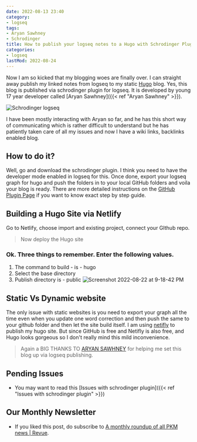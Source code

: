```yaml
---
date: 2022-08-13 23:40
category:
- logseq
tags:
- Aryan Sawhney
- Schrodinger
title: How to publish your logseq notes to a Hugo with Schrodinger Plugin
categories:
- logseq
lastMod: 2022-08-24
---
```

Now I am so kicked that my blogging woes are finally over. I can straight away publish my linked notes from logseq to my static [Hugo](https://gohugo.io) blog. Yes, this blog is published via schrodinger plugin for logseq. It is developed by young 17 year developer called [Aryan Sawhney]({{< ref "Aryan Sawhney" >}}).

![Schrodinger logseq](https://mataroa.blog/images/961c3445.png)

I have been mostly interacting with Aryan so far, and he has this short way of communicating which is rather difficult to understand but he has patiently taken care of all my issues and now I have a wiki links, backlinks enabled blog.

## How to do it?
Well, go and download the schrodinger plugin. I think you need to have the developer mode enabled in logseq for this. Once done, export your logseq graph for hugo and push the folders in to your local GitHub folders and voila your blog is ready. There are more detailed instructions on the [GitHub Plugin Page](https://github.com/sawhney17/logseq-hugo-template) if you want to know exact step by step guide.

## Building a Hugo Site via Netlify

Go to Netlify, choose import and existing project, connect your GIthub repo.

> Now deploy the Hugo site

### Ok. Three things to remember. Enter the following values. 
1. The command to build - is - hugo
2. Select the base directory
3. Publish directory is - public
![Screenshot 2022-08-22 at 9-18-42 PM](https://mataroa.blog/images/58ce4b30.png)

## Static Vs Dynamic website
The only issue with static websites is you need to export your graph all the time even when you update one word correction and then push the same to your github folder and then let the site build itself. I am using [netifly](https://app.netlify.com/) to publish my hugo site. 
But since GitHub is free and Netifly is also free, and Hugo looks gorgeous so I don't really mind this mild inconvenience.

> Again a BIG THANKS TO [ARYAN SAWHNEY](https://aryansawhney.com/) for helping me set this blog up via logseq publishing.

## Pending Issues

  + You may want to read this [Issues with schrodinger plugin]({{< ref "Issues with schrodinger plugin" >}})

## Our Monthly Newsletter

  + If you liked this post, do subscribe to  [A monthly roundup of all PKM news | Revue](https://www.getrevue.co/profile/pkmone).
